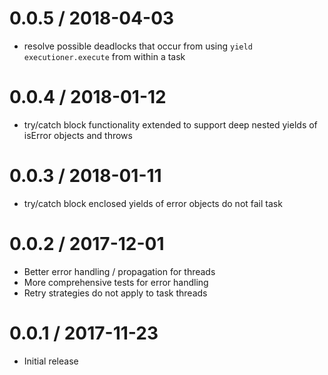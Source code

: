 0.0.5 / 2018-04-03
==================

  * resolve possible deadlocks that occur from using `yield executioner.execute` from within a task

0.0.4 / 2018-01-12
==================

  * try/catch block functionality extended to support deep nested yields of isError objects and throws

0.0.3 / 2018-01-11
==================

  * try/catch block enclosed yields of error objects do not fail task

0.0.2 / 2017-12-01
==================

  * Better error handling / propagation for threads
  * More comprehensive tests for error handling
  * Retry strategies do not apply to task threads

0.0.1 / 2017-11-23
==================

  * Initial release